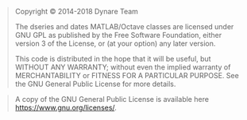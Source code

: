> Copyright © 2014-2018 Dynare Team
>
> The dseries and dates MATLAB/Octave classes are licensed under GNU GPL as published by
> the Free Software Foundation, either version 3 of the License, or (at
> your option) any later version.
>
> This code is distributed in the hope that it will be useful, but
> WITHOUT ANY WARRANTY; without even the implied warranty of
> MERCHANTABILITY or FITNESS FOR A PARTICULAR PURPOSE.  See the GNU
> General Public License for more details.

> A copy of the GNU General Public License is available here
> <https://www.gnu.org/licenses/>.
